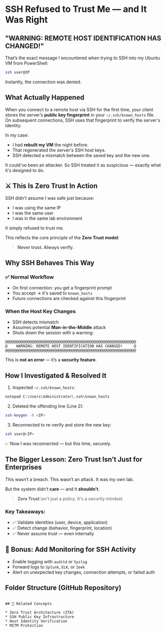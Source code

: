 #  SSH Refused to Trust Me — and It Was Right

## "WARNING: REMOTE HOST IDENTIFICATION HAS CHANGED!"

That’s the exact message I encountered when trying to SSH into my Ubuntu VM from PowerShell:

```bash
ssh user@IP
```

Instantly, the connection was denied.

##  What Actually Happened

When you connect to a remote host via SSH for the first time, your client stores the server’s **public key fingerprint** in your `~/.ssh/known_hosts` file. On subsequent connections, SSH uses that fingerprint to verify the server's identity.

In my case:

* I had **rebuilt my VM** the night before.
* That regenerated the server's SSH host keys.
* SSH detected a mismatch between the saved key and the new one.

It could've been an attacker.
So SSH treated it as suspicious — exactly what it's designed to do.

## ⚔️ This Is Zero Trust In Action

SSH didn’t assume I was safe just because:

* I was using the same IP
* I was the same user
* I was in the same lab environment

It simply refused to trust me.

This reflects the core principle of the **Zero Trust model**:

> **Never trust. Always verify.**

##  Why SSH Behaves This Way

### ✅ Normal Workflow

* On first connection: you get a fingerprint prompt
* You accept → it's saved to `known_hosts`
* Future connections are checked against this fingerprint

###  When the Host Key Changes

* SSH detects mismatch
* Assumes potential **Man-in-the-Middle** attack
* Shuts down the session with a warning:

```text
@@@@@@@@@@@@@@@@@@@@@@@@@@@@@@@@@@@@@@@@@@@@@@@@@@@@@@@@@@@
@    WARNING: REMOTE HOST IDENTIFICATION HAS CHANGED!     @
@@@@@@@@@@@@@@@@@@@@@@@@@@@@@@@@@@@@@@@@@@@@@@@@@@@@@@@@@@@
```

This is **not an error** — it’s a **security feature**.

##  How I Investigated & Resolved It

1. Inspected `~/.ssh/known_hosts`:

```bash
notepad C:\Users\Administrator\.ssh\known_hosts
```

2. Deleted the offending line (Line 2):

```bash
ssh-keygen -R <IP>
```

3. Reconnected to re-verify and store the new key:

```bash
ssh user@<IP>
```

✅ Now I was reconnected — but this time, securely.

##  The Bigger Lesson: Zero Trust Isn’t Just for Enterprises

This wasn’t a breach.
This wasn’t an attack.
It was my own lab.

But the system didn’t **care** — and it **shouldn’t**.

> **Zero Trust** isn't just a policy. It's a security mindset.

### Key Takeaways:

* ✅ Validate identities (user, device, application)
* ✅ Detect change (behavior, fingerprint, location)
* ✅ Never assume trust — even internally

## 🧪 Bonus: Add Monitoring for SSH Activity

* Enable logging with `auditd` or `Syslog`
* Forward logs to `Splunk`, `ELK`, or `Zeek`
* Alert on unexpected key changes, connection attempts, or failed auth

##  Folder Structure (GitHub Repository)

```

## 📎 Related Concepts

* Zero Trust Architecture (ZTA)
* SSH Public Key Infrastructure
* Host Identity Verification
* MITM Protection


